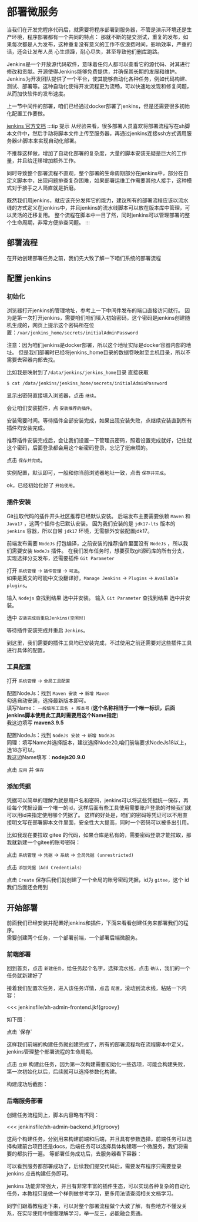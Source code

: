 <script setup>
const previewSrcList = ["/image/img_2.png", "/image/img_3.png", "/image/img_4.png", "/image/img_5.png", "/image/img_6.png", "/image/img_7.png"];
</script>
# 部署微服务
当我们在开发完程序代码后，就需要将程序部署到服务器，不管是演示环境还是生产环境，程序部署都有一个共同的特点：
那就不断的提交测试，重复的发布，如果每次都是人为发布，这种重复没有意义的工作不仅浪费时间，影响效率，严重的话，还会让发布人员
心生烦躁，耐心尽失，甚至导致他们删库跑路。

Jenkins是一个开放源代码软件，意味着任何人都可以查看它的源代码、对其进行修改和贡献。开源使得Jenkins能够免费提供，并确保其长期的发展和维护。
Jenkins为开发团队提供了一个平台，使其能够自动化各种任务，例如代码构建、测试、部署等。这种自动化使得开发流程更为流畅，可以快速地发现和修复问题，从而加快软件的发布速度。

上一节中间件的部署，咱们已经通过docker部署了jenkins，但是还需要很多初始化配置工作要做。

[jenkins 官方文档](https://www.jenkins.io/doc)
:::tip 提示
从经验来看，很多部署人员喜欢将部署流程写在sh脚本文件中，然后手动将脚本文件上传至服务器，再通过jenkins连接ssh方式调用服务器sh脚本来实现自动化部署。

不推荐这样做，增加了自动化部署的复杂度，大量的脚本安装无疑是巨大的工作量，并且给迁移增加额外工作。

同时导致整个部署流程不直观，整个部署的生命周期部分在jenkins中，部分在自定义脚本中，出现问题排查复杂困难，如果部署运维工作需要其他人接手，这种模式对于接手之人简直就是折磨。

既然我们用jenkins，就应该充分发挥它的能力，建议所有的部署流程应该以流水线的方式定义在jenkins中，并且jenkins的流水线脚本可以放在版本库中管理，可以灵活的迁移复用。
整个流程在脚本中一目了然，同时jenkins可以管理部署的整个生命周期，非常方便排查问题。
:::
## 部署流程
在开始创建部署任务之前，我们先大致了解一下咱们系统的部署流程
<el-image style="width: 100%;" :src="previewSrcList[0]" :preview-src-list="previewSrcList" fit="cover" :initial-index="0" alt="" />
## 配置 jenkins

### 初始化
浏览器打开jenkins的管理地址，参考上一下中间件发布的端口直接访问就行。
因为是第一次打开jenkins，需要咱们咱们填入初始密码，这个密码是jenkins创建随机生成的，网页上提示这个密码所在位置：`/var/jenkins_home/secrets/initialAdminPassword`

注意：因为咱们jenkins是docker部署，所以这个地址实际是docker容器内部的地址。
但是我们部署时已经将jenkins_home目录的数据卷映射至主机目录，所以不需要去容器内部去找。

比如我是映射到了`/data/jenkins/jenkins_home`目录 直接获取
```sh
$ cat /data/jenkins/jenkins_home/secrets/initialAdminPassword
```
显示出密码直接填入浏览器，点击 `继续`。

会让咱们安装插件，点 `安装推荐的插件`。

安装需要时间。等待插件全部安装完成，如果出现安装失败，点继续安装直到所有插件均安装完成。

推荐插件安装完成后，会让我们设置一下管理员密码，照着设置完成就好，记住就这个密码，后面登录都会用这个新密码登录，忘记了挺麻烦的。

点击 `保存并完成`。

实例配置，默认即可，一般和你当前浏览器地址一致，点击 `保存并完成`。

ok，已经初始化好了 `开始使用`。

### 插件安装
Git拉取代码的插件开头社区推荐已经默认安装。
后端发布主要需要依赖 `Maven` 和 `Java17` ，这两个插件也已默认安装。
因为我们安装的是 `jdk17-lts` 版本的 `jenkins` 容器，所以自带 `jdk17` 环境，无需额外安装配置jdk17。

前端发布需要 `NodeJs` 打包编译，之前安装的推荐插件里面没有 `NodeJs` ，所以我们需要安装 `NodeJs` 插件。
在我们发布任务时，想要获取git源码库的所有分支，实现选择分支发布，还需要插件 `Git Parameter`

打开 `系统管理` -> `插件管理` -> `可选`。<br>
如果是英文的可能中文没翻译好，`Manage Jenkins` -> `Plugins` -> `Available plugins`。

输入 `Nodejs` 查找到结果 选中并安装。
输入 `Git Parameter` 查找到结果 选中并安装。

选中 `安装完成后重启Jenkins(空闲时)`

等待插件安装完成并重启 `Jenkins`。

到这里，我们需要的插件工具均已安装完成，不过使用之前还需要对这些插件工具进行具体的配置。
### 工具配置 
打开 `系统管理` -> `全局工具配置`

配置NodeJs：找到 `Maven 安装` -> `新增 Maven`<br>
勾选自动安装，选择最新版本即可。<br>
填写Name： `一般填写工具名 + 版本号` (**这个名称相当于一个唯一标识，后面jenkins脚本使用此工具时需要用这个Name指定**)<br>
我这边填写 **maven3.9.5**

配置NodeJs：找到 `NodeJs 安装` -> `新增 NodeJs`<br>
同理：填写Name并选择版本，建议选择Node20,咱们前端要求NodeJs18以上，选18亦可以。<br>
我这边Name填写：**nodejs20.9.0**

点击  `应用` 并 `保存` 

### 添加凭据
凭据可以简单的理解为就是用户名和密码，jenkins可以将这些凭据统一保存，再给每个凭据设置一个唯一的id，这样后面有些工具使用需要账户登录的时候我们就可以用id来指定使用哪个凭据了。
这样的好处是，咱们的密码等凭证可以不用直接明文写在部署脚本文件里面，安全性大大提高，同时一个密码可以被多出引用。

比如我现在要拉取 gitee 的代码，如果仓库是私有的，需要密码登录才能拉取，那我就新建一个gitee的账号密码：

点击 `系统管理` -> `凭据` -> `系统` -> `全局凭据 (unrestricted)`

点击 `添加凭据（Add Credentials）`

<el-image style="width: 100%;" :src="previewSrcList[1]" :preview-src-list="previewSrcList" fit="cover" :initial-index="1" alt="" />

点击 `Create` 保存后我们就创建了一个全局的账号密码凭据，id为 `gitee`，这个 id 我们后面还会用到

## 开始部署
前面我们已经安装并配置好jenkins和插件，下面来看看创建任务来部署我们的程序。<br>
需要创建两个任务，一个部署前端，一个部署后端微服务。

### 前端部署
回到首页，点击 `新建任务`，给任务起个名字，选择流水线，点击 `确认`，我们的一个任务就新建好了

接着我们配置次任务，进入该任务详情，点击 `配置`，滚动到流水线，粘贴一下内容：

<<< jenkinsfile/xh-admin-frontend.jkf{groovy}

如下图：

<el-image style="width: 100%;" :src="previewSrcList[2]" :preview-src-list="previewSrcList" fit="cover" :initial-index="2" alt="" />
点击 `保存`

这样我们前端的构建任务就创建完成了，所有的部署流程均在流程脚本中定义，jenkins管理整个部署流程的生命周期。

点击 `立即` 构建此任务，因为第一次构建需要初始化一些选项，可能会构建失败，第一次初始化以后，后续就可以选择参数化构建。

<el-image style="width: 100%;" :src="previewSrcList[3]" :preview-src-list="previewSrcList" fit="cover" :initial-index="3" alt="" />

构建成功后截图：
<el-image style="width: 100%;" :src="previewSrcList[4]" :preview-src-list="previewSrcList" fit="cover" :initial-index="4" alt="" />

### 后端服务部署
创建任务流程同上，脚本内容略有不同：

<<< jenkinsfile/xh-admin-backend.jkf{groovy}

这两个构建任务，分别用来构建前端和后端，并且具有参数选择，前端任务可以选择构建前台项目还是docs，后端任务可以选择具体构建哪一个微服务，我们将需要的都执行一遍。
等部署任务成功后，去服务器看下容器：

<el-image style="width: 100%;" :src="previewSrcList[5]" :preview-src-list="previewSrcList" fit="cover" :initial-index="5" alt="" />
可以看到服务都部署成功了，后续我们提交代码后，需要发布程序只需要登录 jenkins 点击构建任务即可。

jenkins 功能非常强大，并且有非常丰富的插件生态，可以实现各种复杂的自动化任务，本教程只是做一个样例做参考学习，更多用法请查阅相关文档学习。

同学们跟着教程走下来，可以对整个部署流程做个大致了解，有些地方不懂没关系，在实际使用中慢慢理解学习，举一反三，必能融会贯通。
